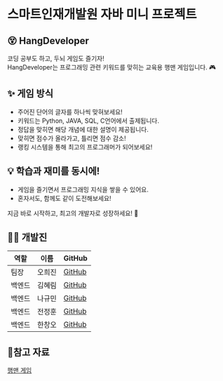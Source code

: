 # 스마트인재개발원 자바 미니 프로젝트
## 😵 HangDeveloper 

코딩 공부도 하고, 두뇌 게임도 즐기자!<br>
HangDeveloper는 프로그래밍 관련 키워드를 맞히는 교육용 행맨 게임입니다. 🎮


## ✨ 게임 방식
- 주어진 단어의 글자를 하나씩 맞혀보세요!
- 키워드는 Python, JAVA, SQL, C언어에서 출제됩니다.
- 정답을 맞히면 해당 개념에 대한 설명이 제공됩니다.
- 맞히면 점수가 올라가고, 틀리면 점수 감소!
- 랭킹 시스템을 통해 최고의 프로그래머가 되어보세요!

## 💡 학습과 재미를 동시에!
- 게임을 즐기면서 프로그래밍 지식을 쌓을 수 있어요.
- 혼자서도, 함께도 같이 도전해보세요!

지금 바로 시작하고, 최고의 개발자로 성장하세요! 🤗

## 🧑‍💻 개발진
|역할|이름|GitHub|
|------|---|---|
|팀장|오희진| [GitHub](https://github.com/heejin-02)|
|백엔드|김혜림| [GitHub](https://github.com/hyerimmmmm)|
|백엔드|나규민| [GitHub](https://github.com/gyuminna)|
|백엔드|전정훈| [GitHub](https://github.com/jjeonghun)|
|백엔드|한창오| [GitHub]()|

## 👀참고 자료
[행맨 게임](https://poki.com/kr/g/hangman)
